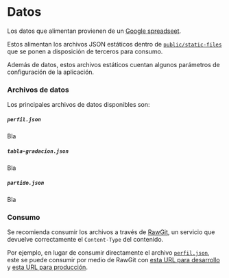 # Datos

Los datos que alimentan provienen de un [Google spreadseet](https://docs.google.com/spreadsheets/d/1mfGF_4JB8i9X0YMpGxyKpGmYSCyLiWFaYCXebPmnyhU/pubhtml).

Estos alimentan los archivos JSON estáticos dentro de [`public/static-files`](public/static-files)
que se ponen a disposición de terceros para consumo.

Además de datos, estos archivos estáticos cuentan algunos parámetros de configuración de la aplicación.

### Archivos de datos

Los principales archivos de datos disponibles son:

##### `perfil.json`

Bla

##### `tabla-gradacion.json`

Bla

##### `partido.json`

Bla

### Consumo

Se recomienda consumir los archivos a través de [RawGit](https://rawgit.com), un
servicio que devuelve correctamente el `Content-Type` del contenido.

Por ejemplo, en lugar de consumir directamente el archivo [`perfil.json`](https://github.com/RedCiudadana/JusticiaAbiertaBeta/blob/master/public/static-files/perfil.json),
este se puede consumir por medio de RawGit con [esta URL para desarrollo](https://rawgit.com/RedCiudadana/JusticiaAbiertaBeta/master/public/static-files/perfil.json)
y [esta URL para producción](https://cdn.rawgit.com/RedCiudadana/JusticiaAbiertaBeta/e4077346/public/static-files/perfil.json).
